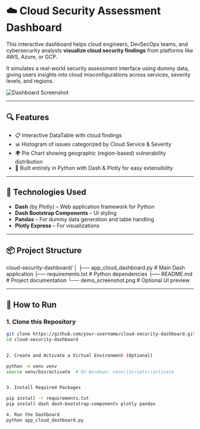 # ☁️ Cloud Security Assessment Dashboard

This interactive dashboard helps cloud engineers, DevSecOps teams, and cybersecurity analysts **visualize cloud security findings** from platforms like AWS, Azure, or GCP.

It simulates a real-world security assessment interface using dummy data, giving users insights into cloud misconfigurations across services, severity levels, and regions.

![Dashboard Screenshot](demo_screenshot.png)

---

## 🔍 Features

- 📋 Interactive DataTable with cloud findings
- 📊 Histogram of issues categorized by Cloud Service & Severity
- 🌍 Pie Chart showing geographic (region-based) vulnerability distribution
- 🧠 Built entirely in Python with Dash & Plotly for easy extensibility

---

## 📁 Technologies Used

- **Dash** (by Plotly) – Web application framework for Python
- **Dash Bootstrap Components** – UI styling
- **Pandas** – For dummy data generation and table handling
- **Plotly Express** – For visualizations

---

## 📦 Project Structure



cloud-security-dashboard/
│
├── app_cloud_dashboard.py # Main Dash application
├── requirements.txt # Python dependencies
├── README.md # Project documentation
└── demo_screenshot.png # Optional UI preview


---

## 🚀 How to Run

### 1. Clone this Repository

```bash
git clone https://github.com/your-username/cloud-security-dashboard.git
cd cloud-security-dashboard


2. Create and Activate a Virtual Environment (Optional)

python -m venv venv
source venv/bin/activate  # On Windows: venv\\Scripts\\activate


3. Install Required Packages

pip install -r requirements.txt
pip install dash dash-bootstrap-components plotly pandas

4. Run the Dashboard
python app_cloud_dashboard.py
